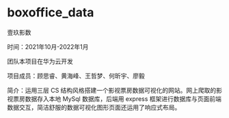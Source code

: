 # boxoffice_data

壹玖影数

时间：2021年10月-2022年1月

团队本项目在华为云开发

项目成员：顾思睿、黄海峰、王哲梦、何昕宇、廖毅

简介：运用三层 CS 结构风格搭建一个影视票房数据可视化的网站。网上爬取的影视票房数据存入本地 MySql 数据库，后端用 express 框架进行数据库与页面前端数据交互，简洁舒服的数据可视化图形页面还运用了响应式布局。
